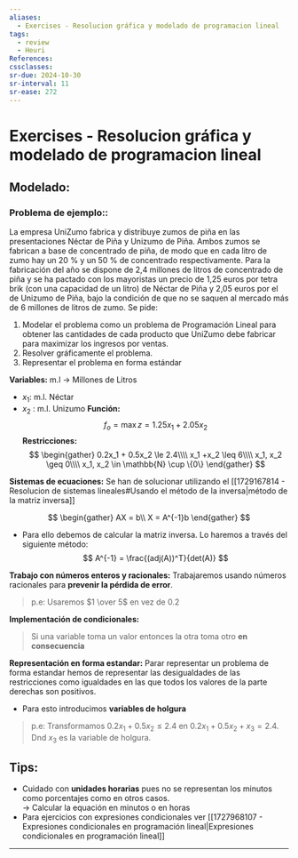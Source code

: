```yaml
---
aliases:
  - Exercises - Resolucion gráfica y modelado de programacion lineal
tags:
  - review
  - Heuri
References: 
cssclasses:
sr-due: 2024-10-30
sr-interval: 11
sr-ease: 272
---
```

# Exercises - Resolucion gráfica y modelado de programacion lineal
## Modelado:
### Problema de ejemplo::
La empresa UniZumo fabrica y distribuye zumos de piña en las presentaciones Néctar de Piña y Unizumo de Piña. Ambos zumos se fabrican a base de concentrado de piña, de modo que en cada litro de zumo hay un 20 % y un 50 % de concentrado respectivamente. Para la fabricación del año se dispone de 2,4 millones de litros de concentrado de piña y se ha pactado con los mayoristas un precio de 1,25 euros por tetra brik (con una capacidad de un litro) de Néctar de Piña y 2,05 euros por el de Unizumo de Piña, bajo la condición de que no se saquen al mercado más de 6 millones de litros de zumo. 
Se pide: 
1. Modelar el problema como un problema de Programación Lineal para obtener las cantidades de cada producto que UniZumo debe fabricar para maximizar los ingresos por ventas. 
2. Resolver gráficamente el problema. 
3. Representar el problema en forma estándar

**Variables:**
m.l → Millones de Litros
+ $x_1$: m.l. Néctar
+ $x_2$ : m.l. Unizumo
**Función:**
$$
f_o = \max z = 1.25 x_1 + 2.05 x_2
$$
**Restricciones:**
$$
\begin{gather}
0.2x_1 + 0.5x_2 \le 2.4\\\\
x_1 +x_2 \leq 6\\\\
x_1, x_2 \geq 0\\\\
x_1, x_2 \in \mathbb{N} \cup \{0\}
\end{gather}
$$

**Sistemas de ecuaciones:**
Se han de solucionar utilizando el [[1729167814 - Resolucion de sistemas lineales#Usando el método de la inversa|método de la matriz inversa]]

$$
\begin{gather}
AX = b\\
X = A^{-1}b
\end{gather}
$$
+ Para ello debemos de calcular la matriz inversa. Lo haremos a través del siguiente método: 
$$
A^{-1} = \frac{(adj(A))^T}{det(A)}
$$

**Trabajo con números enteros y racionales:** 
Trabajaremos usando números racionales para **prevenir la pérdida de error**. 
> p.e: Usaremos $1 \over 5$ en vez de $0.2$

**Implementación de condicionales:**
>Si una variable toma un valor entonces la otra toma otro **en consecuencia**

**Representación en forma estandar:**
Parar representar un problema de forma estandar hemos de representar las desigualdades de las restricciones como igualdades en las que todos los valores de la parte derechas son positivos. 
+ Para esto introducimos **variables de holgura**
> p.e: Transformamos $0.2x_1 + 0.5x_2 \leq 2.4$ en $0.2x_1 + 0.5x_2 + x_3 = 2.4$. Dnd $x_3$ es la variable de holgura. 




## Tips: 
+ Cuidado con **unidades horarias** pues no se representan los minutos como porcentajes como en otros casos.  
	  → Calcular la equación en minutos o en horas
+ Para ejercicios con expresiones condicionales ver [[1727968107 - Expresiones condicionales en programación lineal|Expresiones condicionales en programación lineal]]

***
